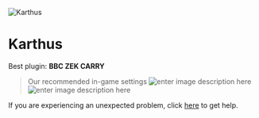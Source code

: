   ![Karthus]()
# Karthus

 Best plugin: **BBC ZEK CARRY**
 


> Our recommended in-game settings
![enter image description here](https://cdn.discordapp.com/attachments/1002870438436802560/1025072855903371324/karthus_1.PNG)
![enter image description here](https://cdn.discordapp.com/attachments/1002870438436802560/1025072856301850664/karthus_2.PNG)

If you are experiencing an unexpected problem, click [here](https://github.com/y1n/BGX.Support/tree/main/%F0%9F%87%AC%F0%9F%87%A7%20English) to get help.
